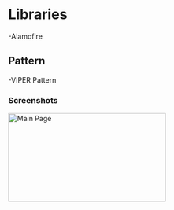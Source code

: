 # Libraries
-Alamofire

## Pattern
-VIPER Pattern

### Screenshots
<img src="https://github.com/MuratYurtseven/IMBdApp-VIPERPattern/assets/123903809/fe03e068-8db2-4faf-a401-fbc438bbf7f9)" alt="Main Page" width="320" height="180">
